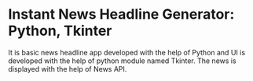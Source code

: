 # Instant News Headline Generator: Python, Tkinter
It is basic news headline app developed with the help of Python and UI is developed with the help of python module named Tkinter. The news is displayed with the help of News API.
